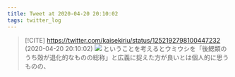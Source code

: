 ```yaml
---
title: Tweet at 2020-04-20 20:10:02
tags: twitter_log
---
```


> [!CITE] https://twitter.com/kaisekiriu/status/1252192798100447232 (2020-04-20 20:10:02)
> ![](https://twitter.com/kaisekiriu/status/1252192798100447232)
> ということを考えるとウミウシを「後鰓類のうち殻が退化的なものの総称」と広義に捉えた方が良いとは個人的に思うものの、
